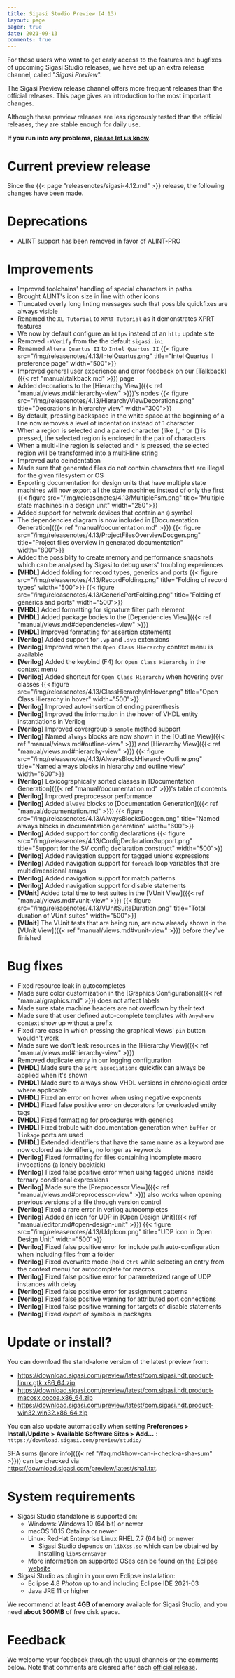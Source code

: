 ```yaml
---
title: Sigasi Studio Preview (4.13)
layout: page
pager: true
date: 2021-09-13
comments: true
---
```


For those users who want to get early access to the features and bugfixes of upcoming Sigasi Studio releases, we have set up an extra release channel, called "_Sigasi Preview_".

The Sigasi Preview release channel offers more frequent releases than the official releases. This page gives an introduction to the most important changes.

Although these preview releases are less rigorously tested than the official releases, they are stable enough for daily use.

**If you run into any problems, [please let us know](https://www.sigasi.com/support/)**.

# Current preview release

Since the {{< page "releasenotes/sigasi-4.12.md" >}} release, the following changes have been made.

# Deprecations

* ALINT support has been removed in favor of ALINT-PRO

# Improvements

* Improved toolchains' handling of special characters in paths
* Brought ALINT's icon size in line with other icons
* Truncated overly long linting messages such that possible quickfixes are always visible
* Renamed the `XL Tutorial` to `XPRT Tutorial` as it demonstrates XPRT features
* We now by default configure an `https` instead of an `http` update site
* Removed `-XVerify` from the the default `sigasi.ini`
* Renamed `Altera Quartus II` to `Intel Quartus II`
  {{< figure src="/img/releasenotes/4.13/IntelQuartus.png" title="Intel Quartus II preference page" width="500">}}
* Improved general user experience and error feedback on our [Talkback]({{< ref "manual/talkback.md" >}}) page
* Added decorations to the [Hierarchy View]({{< ref "manual/views.md#hierarchy-view" >}})'s nodes
  {{< figure src="/img/releasenotes/4.13/HierarchyViewDecorations.png" title="Decorations in hierarchy view" width="300">}}
* By default, pressing backspace in the white space at the beginning of a line now removes a level of indentation instead of 1 character
* When a region is selected and a paired character (like `(`, `"` or `[`) is pressed, the selected region is enclosed in the pair of characters
* When a multi-line region is selected and `"` is pressed, the selected region will be transformed into a multi-line string
* Improved auto deindentation
* Made sure that generated files do not contain characters that are illegal for the given filesystem or OS
* Exporting documentation for design units that have multiple state machines will now export all the state machines instead of only the first
  {{< figure src="/img/releasenotes/4.13/MultipleFsm.png" title="Multiple state machines in a design unit" width="250">}}
* Added support for network devices that contain an `@` symbol
* The dependencies diagram is now included in [Documentation Generation]({{< ref "manual/documentation.md" >}})
  {{< figure src="/img/releasenotes/4.13/ProjectFilesOverviewDocgen.png" title="Project files overview in generated documentation" width="800">}}
* Added the possiblity to create memory and performance snapshots which can be analysed by Sigasi to debug users' troubling experiences
* **[VHDL]** Added folding for record types, generics and ports
  {{< figure src="/img/releasenotes/4.13/RecordFolding.png" title="Folding of record types" width="500">}}
  {{< figure src="/img/releasenotes/4.13/GenericPortFolding.png" title="Folding of generics and ports" width="500">}}
* **[VHDL]** Added formatting for signature filter path element
* **[VHDL]** Added package bodies to the [Dependencies View]({{< ref "manual/views.md#dependencies-view" >}})
* **[VHDL]** Improved formatting for assertion statements
* **[Verilog]** Added support for `.vp` and `.svp` extensions
* **[Verilog]** Improved when the `Open Class Hierarchy` context menu is available
* **[Verilog]** Added the keybind (F4) for `Open Class Hierarchy` in the context menu
* **[Verilog]** Added shortcut for `Open Class Hierarchy` when hovering over classes
  {{< figure src="/img/releasenotes/4.13/ClassHierarchyInHover.png" title="Open Class Hierarchy in hover" width="500">}}
* **[Verilog]** Improved auto-insertion of ending parenthesis
* **[Verilog]** Improved the information in the hover of VHDL entity instantiations in Verilog
* **[Verilog]** Improved covergroup's `sample` method support
* **[Verilog]** Named `always` blocks are now shown in the [Outline View]({{< ref "manual/views.md#outline-view" >}}) and [Hierarchy View]({{< ref "manual/views.md#hierarchy-view" >}})
  {{< figure src="/img/releasenotes/4.13/AlwaysBlockHierarchyOutline.png" title="Named always blocks in hierarchy and outline view" width="600">}}
* **[Verilog]** Lexicographically sorted classes in [Documentation Generation]({{< ref "manual/documentation.md" >}})'s table of contents
* **[Verilog]** Improved preprocessor performance
* **[Verilog]** Added `always` blocks to [Documentation Generation]({{< ref "manual/documentation.md" >}})
  {{< figure src="/img/releasenotes/4.13/AlwaysBlocksDocgen.png" title="Named always blocks in documentation generation" width="600">}}
* **[Verilog]** Added support for config declarations
  {{< figure src="/img/releasenotes/4.13/ConfigDeclarationSupport.png" title="Support for the SV config declaration construct" width="500">}}
* **[Verilog]** Added navigation support for tagged unions expressions
* **[Verilog]** Added navigation support for `foreach` loop variables that are multidimensional arrays
* **[Verilog]** Added navigation support for match patterns
* **[Verilog]** Added navigation support for disable statements
* **[VUnit]** Added total time to test suites in the [VUnit View]({{< ref "manual/views.md#vunit-view" >}})
  {{< figure src="/img/releasenotes/4.13/VUnitSuiteDuration.png" title="Total duration of VUnit suites" width="500">}}
* **[VUnit]** The VUnit tests that are being run, are now already shown in the [VUnit View]({{< ref "manual/views.md#vunit-view" >}}) before they've finished

# Bug fixes

* Fixed resource leak in autocompletes
* Made sure color customization in the [Graphics Configurations]({{< ref "manual/graphics.md" >}}) does not affect labels
* Made sure state machine headers are not overflown by their text
* Made sure that user defined auto-complete templates with `Anywhere` context show up without a prefix
* Fixed rare case in which pressing the graphical views' `pin` button wouldn't work
* Made sure we don't leak resources in the [Hierarchy View]({{< ref "manual/views.md#hierarchy-view" >}})
* Removed duplicate entry in our logging configuration
* **[VHDL]** Made sure the `Sort associations` quickfix can always be applied when it's shown
* **[VHDL]** Made sure to always show VHDL versions in chronological order where applicable
* **[VHDL]** Fixed an error on hover when using negative exponents
* **[VHDL]** Fixed false positive error on decorators for overloaded entity tags
* **[VHDL]** Fixed formatting for procedures with generics
* **[VHDL]** Fixed trobule with documentation generation when `buffer` or `linkage` ports are used
* **[VHDL]** Extended identifiers that have the same name as a keyword are now colored as identifiers, no longer as keywords
* **[Verilog]** Fixed formatting for files containing incomplete macro invocations (a lonely backtick)
* **[Verilog]** Fixed false positive error when using tagged unions inside ternary conditional expressions
* **[Verilog]** Made sure the [Preprocessor View]({{< ref "manual/views.md#preprocessor-view" >}}) also works when opening previous versions of a file through version control
* **[Verilog]** Fixed a rare error in verilog autocompletes
* **[Verilog]** Added an icon for UDP in [Open Design Unit]({{< ref "manual/editor.md#open-design-unit" >}})
  {{< figure src="/img/releasenotes/4.13/UdpIcon.png" title="UDP icon in Open Design Unit" width="500">}}
* **[Verilog]** Fixed false positive error for include path auto-configuration when including files from a folder
* **[Verilog]** Fixed overwrite mode (hold `Ctrl` while selecting an entry from the context menu) for autocomplete for macros
* **[Verilog]** Fixed false positive error for parameterized range of UDP instances with delay
* **[Verilog]** Fixed false positive error for assignment patterns
* **[Verilog]** Fixed false positive warning for attributed port connections
* **[Verilog]** Fixed false positive warning for targets of disable statements
* **[Verilog]** Fixed export of symbols in packages


# Update or install?

You can download the stand-alone version of the latest preview from:

- <https://download.sigasi.com/preview/latest/com.sigasi.hdt.product-linux.gtk.x86_64.zip>
- <https://download.sigasi.com/preview/latest/com.sigasi.hdt.product-macosx.cocoa.x86_64.zip>
- <https://download.sigasi.com/preview/latest/com.sigasi.hdt.product-win32.win32.x86_64.zip>

You can also update automatically when setting **Preferences > Install/Update > Available Software Sites > Add...** :
`https://download.sigasi.com/preview/studio/`

SHA sums ([more info]({{< ref "/faq.md#how-can-i-check-a-sha-sum" >}})) can be checked via <https://download.sigasi.com/preview/latest/sha1.txt>.

# System requirements

- Sigasi Studio standalone is supported on:
  - Windows: Windows 10 (64 bit) or newer
  - macOS 10.15 Catalina or newer
  - Linux: RedHat Enterprise Linux RHEL 7.7 (64 bit) or newer
    - Sigasi Studio depends on `libXss.so` which can be obtained by installing `libXScrnSaver`
  - More information on supported OSes can be found [on the Eclipse website](https://www.eclipse.org/projects/project-plan.php?planurl=http://www.eclipse.org/eclipse/development/plans/eclipse_project_plan_4_18.xml#target_environments)
- Sigasi Studio as plugin in your own Eclipse installation:
  - Eclipse 4.8 _Photon_ up to and including Eclipse IDE 2021-03
  - Java JRE 11 or higher

We recommend at least **4GB of memory** available for Sigasi Studio,
and you need **about 300MB** of free disk space.

# Feedback

We welcome your feedback through the usual channels or the comments below. Note that comments are cleared after each [official release](/releasenotes).
